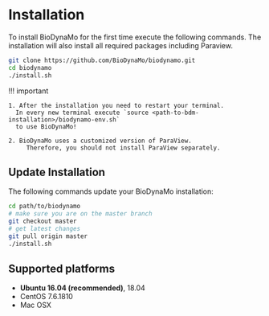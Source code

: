 # Installation

To install BioDynaMo for the first time execute the following commands.
The installation will also install all required packages including Paraview.

``` sh
git clone https://github.com/BioDynaMo/biodynamo.git
cd biodynamo
./install.sh
```

!!! important

    1. After the installation you need to restart your terminal.
      In every new terminal execute `source <path-to-bdm-installation>/biodynamo-env.sh`
      to use BioDynaMo!

    2. BioDynaMo uses a customized version of ParaView.
	     Therefore, you should not install ParaView separately.

## Update Installation

The following commands update your BioDynaMo installation:

``` sh
cd path/to/biodynamo
# make sure you are on the master branch
git checkout master
# get latest changes
git pull origin master
./install.sh
```

## Supported platforms

*  **Ubuntu 16.04 (recommended)**, 18.04
*  CentOS 7.6.1810
*  Mac OSX
